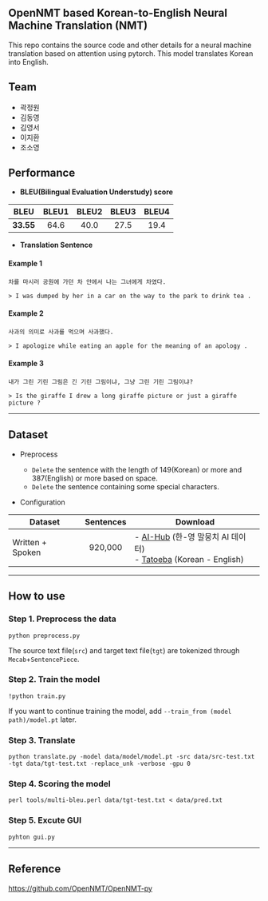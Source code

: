 

## OpenNMT based Korean-to-English Neural Machine Translation (NMT)
This repo contains the source code and other details for a neural machine translation based on attention using pytorch. This model translates Korean into English.   

## Team

*  곽정원
*  김동영
*  김영서
*  이지환
*  조소영

## Performance

* **BLEU(Bilingual Evaluation Understudy) score** 

| BLEU | BLEU1 | BLEU2 | BLEU3 | BLEU4 | 
|---|:---:|:---:|:---:|:---:|
| **33.55** | 64.6 | 40.0 | 27.5 | 19.4 | 

* **Translation Sentence**  

#### Example 1 
```
차를 마시러 공원에 가던 차 안에서 나는 그녀에게 차였다.
```
```
> I was dumped by her in a car on the way to the park to drink tea .  
```
#### Example 2  
```
사과의 의미로 사과를 먹으며 사과했다.
```
```
> I apologize while eating an apple for the meaning of an apology .
```
#### Example 3
```
내가 그린 기린 그림은 긴 기린 그림이냐, 그냥 그린 기린 그림이냐?
```
```
> Is the giraffe I drew a long giraffe picture or just a giraffe picture ?
```
---

## Dataset

* Preprocess 
  + `Delete` the sentence with the length of 149(Korean) or more and 387(English) or more based on space.
  + `Delete` the sentence containing some special characters.
  
* Configuration 

| <center>Dataset</center> | <center>Sentences</center> | <center>Download</center> | 
|---|:---:|---|  
| Written + Spoken | 920,000 | - [AI-Hub](http://www.aihub.or.kr/) (한-영 말뭉치 AI 데이터)<br>- [Tatoeba](https://tatoeba.org/eng/downloads) (Korean - English)|

---

## How to use

### Step 1. Preprocess the data
```
python preprocess.py
```
The source text file(`src`) and target text file(`tgt`) are tokenized through `Mecab`+`SentencePiece`.

### Step 2. Train the model
```
!python train.py
```
If you want to continue training the model, add `--train_from (model path)/model.pt` later.

### Step 3. Translate
```
python translate.py -model data/model/model.pt -src data/src-test.txt -tgt data/tgt-test.txt -replace_unk -verbose -gpu 0
```

### Step 4. Scoring the model
```
perl tools/multi-bleu.perl data/tgt-test.txt < data/pred.txt
```

### Step 5. Excute GUI
```
pyhton gui.py
```


---

## Reference
https://github.com/OpenNMT/OpenNMT-py
